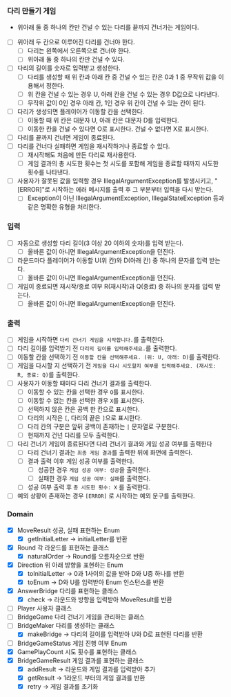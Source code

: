 ### 다리 만들기 게임

- 위아래 둘 중 하나의 칸만 건널 수 있는 다리를 끝까지 건너가는 게임이다.

- [ ]  위아래 두 칸으로 이루어진 다리를 건너야 한다.
    - [ ]  다리는 왼쪽에서 오른쪽으로 건너야 한다.
    - [ ]  위아래 둘 중 하나의 칸만 건널 수 있다.
- [ ]  다리의 길이를 숫자로 입력받고 생성한다.
    - [ ]  다리를 생성할 때 위 칸과 아래 칸 중 건널 수 있는 칸은 0과 1 중 무작위 값을 이용해서 정한다.
    - [ ]  위 칸을 건널 수 있는 경우 U, 아래 칸을 건널 수 있는 경우 D값으로 나타낸다.
    - [ ]  무작위 값이 0인 경우 아래 칸, 1인 경우 위 칸이 건널 수 있는 칸이 된다.
- [ ]  다리가 생성되면 플레이어가 이동할 칸을 선택한다.
    - [ ]  이동할 때 위 칸은 대문자 U, 아래 칸은 대문자 D를 입력한다.
    - [ ]  이동한 칸을 건널 수 있다면 O로 표시한다. 건널 수 없다면 X로 표시한다.
- [ ]  다리를 끝까지 건너면 게임이 종료된다.
- [ ]  다리를 건너다 실패하면 게임을 재시작하거나 종료할 수 있다.
    - [ ]  재시작해도 처음에 만든 다리로 재사용한다.
    - [ ]  게임 결과의 총 시도한 횟수는 첫 시도를 포함해 게임을 종료할 때까지 시도한 횟수를 나타낸다.
- [ ]  사용자가 잘못된 값을 입력할 경우 IllegalArgumentException를 발생시키고, "[ERROR]"로 시작하는 에러 메시지를 출력 후 그 부분부터 입력을 다시 받는다.
    - [ ]  Exception이 아닌 IllegalArgumentException, IllegalStateException 등과 같은 명확한 유형을 처리한다.

### 입력

- [ ]  자동으로 생성할 다리 길이(3 이상 20 이하의 숫자)를 입력 받는다.
    - [ ]  올바른 값이 아니면 IllegalArgumentException을 던진다.
- [ ]  라운드마다 플레이어가 이동할 U(위 칸)와 D(아래 칸) 중 하나의 문자를 입력 받는다.
    - [ ]  올바른 값이 아니면 IllegalArgumentException을 던진다.
- [ ]  게임이 종료되면 재시작/종료 여부 R(재시작)과 Q(종료) 중 하나의 문자를 입력 받는다.
    - [ ]  올바른 값이 아니면 IllegalArgumentException을 던진다.

### 출력

- [ ]  게임을 시작하면 `다리 건너기 게임을 시작합니다.`를 출력한다.
- [ ]  다리 길이를 입력받기 전 `다리의 길이를 입력해주세요.`를 출력한다.
- [ ]  이동할 칸을 선택하기 전 `이동할 칸을 선택해주세요. (위: U, 아래: D)`를 출력한다.
- [ ]  게임을 다시할 지 선택하기 전 `게임을 다시 시도할지 여부를 입력해주세요. (재시도: R, 종료: Q)`를 출력한다.
- [ ]  사용자가 이동할 때마다 다리 건너기 결과를 출력한다.
    - [ ]  이동할 수 있는 칸을 선택한 경우 `O`를 표시한다.
    - [ ]  이동할 수 없는 칸을 선택한 경우 `X`를 표시한다.
    - [ ]  선택하지 않은 칸은 공백 한 칸으로 표시한다.
    - [ ]  다리의 시작은 `[`, 다리의 끝은 `]`으로 표시한다.
    - [ ]  다리 칸의 구분은 앞뒤 공백이 존재하는 `|` 문자열로 구분한다.
    - [ ]  현재까지 건넌 다리를 모두 출력한다.
- [ ]  다리 건너기 게임이 종료된다면 다리 건너기 결과와 게임 성공 여부를 출력한다
    - [ ]  다리 건너기 결과는 `최종 게임 결과`를 출력한 뒤에 화면에 출력한다.
    - [ ]  결과 출력 이후 게임 성공 여부를 출력한다.
        - [ ]  성공한 경우 `게임 성공 여부: 성공`을 출력한다.
        - [ ]  실패한 경우 `게임 성공 여부: 실패`를 출력한다.
    - [ ]  성공 여부 출력 후 `총 시도한 횟수: X` 를 출력한다.
- [ ]  예외 상황이 존재하는 경우 `[ERROR]` 로 시작하는 예외 문구를 출력한다.

### Domain

- [x]  MoveResult 성공, 실패 표현하는 Enum
    - [x]  getInitialLetter -> initialLetter를 반환
- [x]  Round 각 라운드를 표현하는 클래스
    - [x]  naturalOrder -> Round를 오름차순으로 반환
- [x]  Direction 위 아래 방향을 표현하는 Enum
    - [x]  toInitialLetter -> 0과 1사이의 값을 받아 D와 U중 하나를 반환
    - [x]  toEnum -> D와 U를 입력받아 Enum 인스턴스를 반환
- [x]  AnswerBridge 다리를 표현하는 클래스
    - [x]  check -> 라운드와 방향을 입력받아 MoveResult를 반환
- [ ]  Player 사용자 클래스
- [ ]  BridgeGame 다리 건너기 게임을 관리하는 클래스
- [ ]  BridgeMaker 다리를 생성하는 클래스
    - [x]  makeBridge -> 다리의 길이를 입력받아 U와 D로 표현된 다리를 반환
- [ ]  BridgeGameStatus 게임 진행 여부 Enum
- [x]  GamePlayCount 시도 횟수를 표현하는 클래스
- [x]  BridgeGameResult 게임 결과를 표현하는 클래스
    - [x]  addResult -> 라운드와 게임 결과를 입력받아 추가
    - [x]  getResult -> 1라운드 부터의 게임 결과를 반환
    - [x]  retry -> 게임 결과를 초기화
